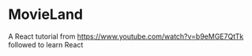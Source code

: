 # MovieLand

A React tutorial from https://www.youtube.com/watch?v=b9eMGE7QtTk followed to learn React

